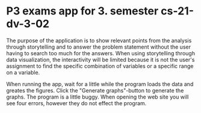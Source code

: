 # P3 exams app for 3. semester cs-21-dv-3-02

The purpose of the application is to show relevant points from the analysis through storytelling and to answer the problem statement without the user having to search too much for the answers. When using storytelling through data visualization, the interactivity will be limited because it is not the user's assignment to find the specific combination of variables or a specific range on a variable.

When running the app, wait for a little while the program loads the data and greates the figures. Click the "Generate graphs"-button to generate the graphs.
The program is a little buggy. When opening the web site you will see four errors, however they do not effect the program.
